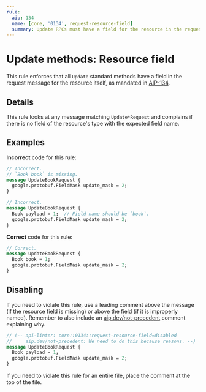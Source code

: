 ```yaml
---
rule:
  aip: 134
  name: [core, '0134', request-resource-field]
  summary: Update RPCs must have a field for the resource in the request.
---
```


# Update methods: Resource field

This rule enforces that all `Update` standard methods have a field in the
request message for the resource itself, as mandated in [AIP-134][].

## Details

This rule looks at any message matching `Update*Request` and complains if there
is no field of the resource's type with the expected field name.

## Examples

**Incorrect** code for this rule:

```proto
// Incorrect.
// `Book book` is missing.
message UpdateBookRequest {
  google.protobuf.FieldMask update_mask = 2;
}
```

```proto
// Incorrect.
message UpdateBookRequest {
  Book payload = 1;  // Field name should be `book`.
  google.protobuf.FieldMask update_mask = 2;
}
```

**Correct** code for this rule:

```proto
// Correct.
message UpdateBookRequest {
  Book book = 1;
  google.protobuf.FieldMask update_mask = 2;
}
```

## Disabling

If you need to violate this rule, use a leading comment above the message (if
the resource field is missing) or above the field (if it is improperly named).
Remember to also include an [aip.dev/not-precedent][] comment explaining why.

```proto
// (-- api-linter: core::0134::request-resource-field=disabled
//     aip.dev/not-precedent: We need to do this because reasons. --)
message UpdateBookRequest {
  Book payload = 1;
  google.protobuf.FieldMask update_mask = 2;
}
```

If you need to violate this rule for an entire file, place the comment at the
top of the file.

[aip-134]: https://aip.dev/134
[aip.dev/not-precedent]: https://aip.dev/not-precedent
